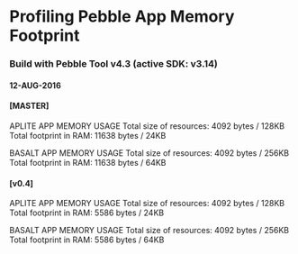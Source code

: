 Profiling Pebble App Memory Footprint
=====================================

### Build with Pebble Tool v4.3 (active SDK: v3.14) 
#### 12-AUG-2016

#### [MASTER]

APLITE APP MEMORY USAGE
Total size of resources:        4092 bytes / 128KB
Total footprint in RAM:         11638 bytes / 24KB

BASALT APP MEMORY USAGE
Total size of resources:        4092 bytes / 256KB
Total footprint in RAM:         11638 bytes / 64KB

#### [v0.4]
APLITE APP MEMORY USAGE
Total size of resources:        4092 bytes / 128KB
Total footprint in RAM:         5586 bytes / 24KB

BASALT APP MEMORY USAGE
Total size of resources:        4092 bytes / 256KB
Total footprint in RAM:         5586 bytes / 64KB
